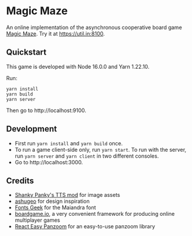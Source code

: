 # Magic Maze

An online implementation of the asynchronous cooperative board game [Magic Maze](https://boardgamegeek.com/boardgame/209778/magic-maze). Try it at https://util.in:8100.

## Quickstart

This game is developed with Node 16.0.0 and Yarn 1.22.10.

Run:

    yarn install
    yarn build
    yarn server

Then go to http://localhost:9100.

## Development

- First run `yarn install` and `yarn build` once.
- To run a game client-side only, run `yarn start`. To run with the server, run `yarn server` and `yarn client` in two different consoles.
- Go to http://localhost:3000.

## Credits

- [Shanky Panky's TTS mod](https://steamcommunity.com/sharedfiles/filedetails/?id=1113582696) for image assets
- [ashugeo](https://github.com/ashugeo/magic-maze) for design inspiration
- [Fonts Geek](https://fontsgeek.com/fonts/Maiandra-Black-Regular) for the Maiandra font
- [boardgame.io](https://boardgame.io/), a very convenient framework for producing online multiplayer games
- [React Easy Panzoom](https://www.npmjs.com/package/react-easy-panzoom) for an easy-to-use panzoom library

